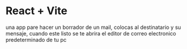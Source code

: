# React + Vite

una app pare hacer un borrador de un mail, colocas al destinatario y su mensaje, cuando este listo se te abrira el editor de correo electronico predeterminado de tu pc
